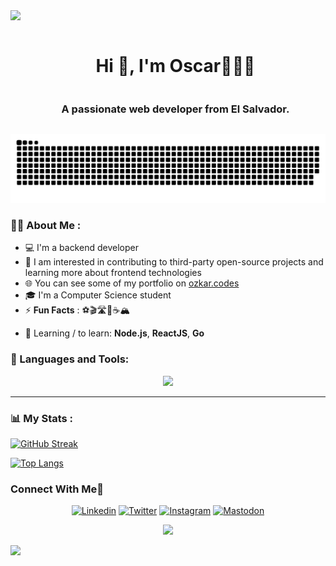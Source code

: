 <!--horizontal divider(gradiant)-->
<img src="https://user-images.githubusercontent.com/73097560/115834477-dbab4500-a447-11eb-908a-139a6edaec5c.gif">

<!--h1 without bottom border-->
<div id="user-content-toc">
  <ul align="center">
    <summary><h1 style="display: inline-block">Hi 👋, I'm Oscar👨🏻‍💻</h1></summary>
    <summary><h3 style="display: inline-block">A passionate web developer from El Salvador.</h3></summary>
  </ul>
</div>
<!--- snake -->
<div align="center">
  <img  src="https://github.com/1999AZZAR/1999AZZAR/blob/main/resources/img/grid-snake.svg"
       alt="snake" /></a>
</div>

### 👨‍💻 About Me :
* 💻 I'm a backend developer
* 🚀 I am interested in contributing to third-party open-source projects and learning more about frontend technologies
* 🌐 You can see some of my portfolio on [ozkar.codes](https://ozkar.codes)
* 🎓 I'm a Computer Science student
* ⚡ **Fun Facts** : ⚽️🎬🛣️🐶☕🏔️
  
- 🌱 Learning / to learn:  **Node.js**, **ReactJS**, **Go**
  
<h3>🔨 Languages and Tools:</h3>
<!--tech stack icons-->
<p align="center">
  <a href="https://skillicons.dev">
    <img src="https://skillicons.dev/icons?i=py,django,flask,astro,go,js,java,fastapi,git,html,css,bootstrap,discord,docker,github,gitlab,idea,linux,md,mysql,postgres,nodejs,nginx,postman,activitypub,fediverse,bash,powershell,vscode&perline=12" />
  </a>
</p>

---

### 📊 My Stats :

[![GitHub Streak](https://github-readme-streak-stats.herokuapp.com?user=oscar503sv&theme=gruvbox-duo&date_format=j%20M%5B%20Y%5D)](https://git.io/streak-stats)

[![Top Langs](https://github-readme-stats.vercel.app/api/top-langs/?username=oscar503sv&langs_count=10&theme=tokyonight&layout=compact)](https://github.com/anuraghazra/github-readme-stats)

### Connect With Me🤝
<!--icons and links-->
<div align="center">
  
[![Linkedin](https://skillicons.dev/icons?i=linkedin)](https://www.linkedin.com/in/oscar-hernandez-2a6a021a8/)
[![Twitter](https://skillicons.dev/icons?i=twitter)](https://twitter.com/OzkarHdz_)
[![Instagram](https://skillicons.dev/icons?i=instagram)](https://www.instagram.com/ozkarhdz_/)
[![Mastodon](https://skillicons.dev/icons?i=mastodon)](https://sivar.cafe/@ozkarhdz)
  
</div>

<!--profile visit count-->
<div align="center">

[![](https://visitcount.itsvg.in/api?id=oscar503sv&label=Profile%20Views&color=9&pretty=true)](https://visitcount.itsvg.in)
  
</div>

<!--horizontal divider(gradiant)-->
<img src="https://user-images.githubusercontent.com/73097560/115834477-dbab4500-a447-11eb-908a-139a6edaec5c.gif">
